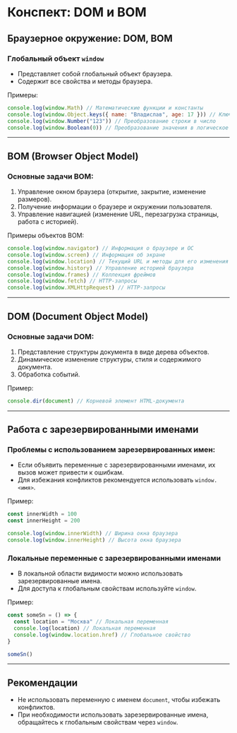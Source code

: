 # Конспект: DOM и BOM

## Браузерное окружение: DOM, BOM

### Глобальный объект `window`

- Представляет собой глобальный объект браузера.
- Содержит все свойства и методы браузера.

Примеры:

```javascript
console.log(window.Math) // Математические функции и константы
console.log(window.Object.keys({ name: "Владислав", age: 17 })) // Ключи объекта
console.log(window.Number("123")) // Преобразование строки в число
console.log(window.Boolean(0)) // Преобразование значения в логическое
```

---

## BOM (Browser Object Model)

### Основные задачи BOM:

1. Управление окном браузера (открытие, закрытие, изменение размеров).
2. Получение информации о браузере и окружении пользователя.
3. Управление навигацией (изменение URL, перезагрузка страницы, работа с
   историей).

Примеры объектов BOM:

```javascript
console.log(window.navigator) // Информация о браузере и ОС
console.log(window.screen) // Информация об экране
console.log(window.location) // Текущий URL и методы для его изменения
console.log(window.history) // Управление историей браузера
console.log(window.frames) // Коллекция фреймов
console.log(window.fetch) // HTTP-запросы
console.log(window.XMLHttpRequest) // HTTP-запросы
```

---

## DOM (Document Object Model)

### Основные задачи DOM:

1. Представление структуры документа в виде дерева объектов.
2. Динамическое изменение структуры, стиля и содержимого документа.
3. Обработка событий.

Пример:

```javascript
console.dir(document) // Корневой элемент HTML-документа
```

---

## Работа с зарезервированными именами

### Проблемы с использованием зарезервированных имен:

- Если объявить переменные с зарезервированными именами, их вызов может привести
  к ошибкам.
- Для избежания конфликтов рекомендуется использовать `window.<имя>`.

Пример:

```javascript
const innerWidth = 100
const innerHeight = 200

console.log(window.innerWidth) // Ширина окна браузера
console.log(window.innerHeight) // Высота окна браузера
```

### Локальные переменные с зарезервированными именами

- В локальной области видимости можно использовать зарезервированные имена.
- Для доступа к глобальным свойствам используйте `window`.

Пример:

```javascript
const someSn = () => {
  const location = "Москва" // Локальная переменная
  console.log(location) // Локальная переменная
  console.log(window.location.href) // Глобальное свойство
}

someSn()
```

---

## Рекомендации

- Не использовать переменную с именем `document`, чтобы избежать конфликтов.
- При необходимости использовать зарезервированные имена, обращайтесь к
  глобальным свойствам через `window`.
